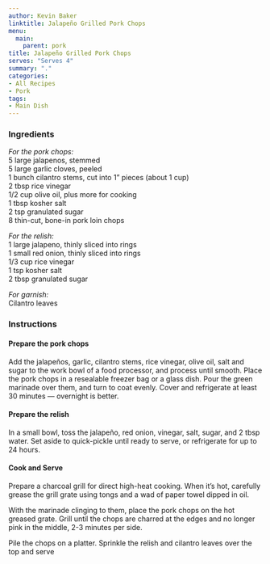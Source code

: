 ```yaml
---
author: Kevin Baker
linktitle: Jalapeño Grilled Pork Chops
menu:
  main:
    parent: pork
title: Jalapeño Grilled Pork Chops
serves: "Serves 4"
summary: "."
categories:
- All Recipes
- Pork
tags: 
- Main Dish
---
```

### Ingredients

<div class="ingredient-list">

*For the pork chops:*  
5 large jalapenos, stemmed  
5 large garlic cloves, peeled  
1 bunch cilantro stems, cut into 1” pieces (about 1 cup)  
2 tbsp rice vinegar  
1/2 cup olive oil, plus more for cooking  
1 tbsp kosher salt  
2 tsp granulated sugar  
8 thin-cut, bone-in pork loin chops  
  
*For the relish:*  
1 large jalapeno, thinly sliced into rings  
1 small red onion, thinly sliced into rings  
1/3 cup rice vinegar  
1 tsp kosher salt  
2 tbsp granulated sugar  
  
*For garnish:*  
Cilantro leaves  

</div>

### Instructions
#### Prepare the pork chops
Add the jalapeños, garlic, cilantro stems, rice vinegar, olive oil, salt and sugar to the work bowl of a food processor, and process until smooth. Place the pork chops in a resealable freezer bag or a glass dish. Pour the green marinade over them, and turn to coat evenly. Cover and refrigerate at least 30 minutes — overnight is better.

#### Prepare the relish
In a small bowl, toss the jalapeño, red onion, vinegar, salt, sugar, and 2 tbsp water. Set aside to quick-pickle until ready to serve, or refrigerate for up to 24 hours.

#### Cook and Serve
Prepare a charcoal grill for direct high-heat cooking. When it’s hot, carefully grease the grill grate using tongs and a wad of paper towel dipped in oil.

With the marinade clinging to them, place the pork chops on the hot greased grate. Grill until the chops are charred at the edges and no longer pink in the middle, 2-3 minutes per side. 

Pile the chops on a platter. Sprinkle the relish and cilantro leaves over the top and serve